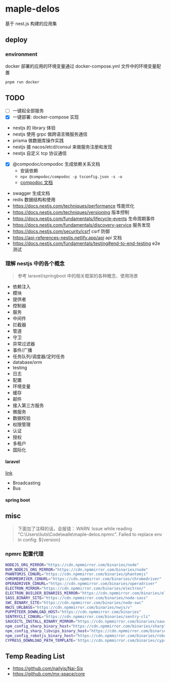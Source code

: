 # maple-delos

基于 nest.js 构建的应用集

## deploy

### environment

docker 部署的应用的环境变量通过 docker-compose.yml 文件中的环境变量配置

```sh
pnpm run docker
```

## TODO

- [ ] 一键起全部服务
- [x] 一键部署: docker-compose 实现
- nestjs 的 library 体验
- nestjs 使用 grpc 做跨语言微服务通信
- prisma 做数据库操作实践
- nestjs 接 nacos/etcd/consul 来做服务注册和发现
- nestjs 自定义 tcp 协议通信
- [x] @compodoc/compodoc 生成依赖关系文档
  - 安装依赖
  - `npx @compodoc/compodoc -p tsconfig.json -s -o`
  - [compodoc 文档](https://compodoc.app/guides/options.html)
- swagger 生成文档
- redis 数据结构和使用
- https://docs.nestjs.com/techniques/performance 性能优化
- https://docs.nestjs.com/techniques/versioning 版本控制
- https://docs.nestjs.com/fundamentals/lifecycle-events 生命周期事件
- https://docs.nestjs.com/fundamentals/discovery-service 服务发现
- https://docs.nestjs.com/security/csrf csrf 防御
- https://api-references-nestjs.netlify.app/api api 文档
- https://docs.nestjs.com/fundamentals/testing#end-to-end-testing e2e 测试

### 理解 nestjs 中的各个概念

> 参考 laravel/springboot 中的相关框架的各种概念、使用场景

- 依赖注入
- 模块
- 提供者
- 控制器
- 服务
- 中间件
- 拦截器
- 管道
- 守卫
- 异常过滤器
- 事件/广播
- 任务队列/调度器/定时任务
- database/orm
- testing
- 日志
- 配置
- 环境变量
- 缓存
- 邮件
- 接入第三方服务
- 微服务
- 数据校验
- 权限管理
- 认证
- 授权
- 多租户
- 国际化

#### laravel

[link](https://api.laravel.com/docs/12.x)

- Broadcasting
- Bus

#### spring boot

## misc

> 下面加了注释的话，会报错： WARN  Issue while reading "C:\Users\liuts\Code\walle\maple-delos\.npmrc". Failed to replace env in config: ${version}

### npmrc 配置代理

```sh
NODEJS_ORG_MIRROR="https://cdn.npmmirror.com/binaries/node"
NVM_NODEJS_ORG_MIRROR="https://cdn.npmmirror.com/binaries/node"
PHANTOMJS_CDNURL="https://cdn.npmmirror.com/binaries/phantomjs"
CHROMEDRIVER_CDNURL="https://cdn.npmmirror.com/binaries/chromedriver"
OPERADRIVER_CDNURL="https://cdn.npmmirror.com/binaries/operadriver"
ELECTRON_MIRROR="https://cdn.npmmirror.com/binaries/electron/"
ELECTRON_BUILDER_BINARIES_MIRROR="https://cdn.npmmirror.com/binaries/electron-builder-binaries/"
SASS_BINARY_SITE="https://cdn.npmmirror.com/binaries/node-sass"
SWC_BINARY_SITE="https://cdn.npmmirror.com/binaries/node-swc"
NWJS_URLBASE="https://cdn.npmmirror.com/binaries/nwjs/v"
PUPPETEER_DOWNLOAD_HOST="https://cdn.npmmirror.com/binaries"
SENTRYCLI_CDNURL="https://cdn.npmmirror.com/binaries/sentry-cli"
SAUCECTL_INSTALL_BINARY_MIRROR="https://cdn.npmmirror.com/binaries/saucectl"
npm_config_sharp_binary_host="https://cdn.npmmirror.com/binaries/sharp"
npm_config_sharp_libvips_binary_host="https://cdn.npmmirror.com/binaries/sharp-libvips"
npm_config_robotjs_binary_host="https://cdn.npmmirror.com/binaries/robotj"
CYPRESS_DOWNLOAD_PATH_TEMPLATE='https://cdn.npmmirror.com/binaries/cypress/${version}/${platform}-${arch}/cypress.zip'
```

## Temp Reading List

- https://github.com/nailyjs/Nai-Six
- https://github.com/mx-space/core
